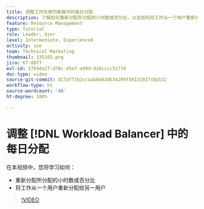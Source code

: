 ```yaml
---
title: 调整工作负载均衡器中的每日分配
description: 了解如何重新分配所分配的小时数或百分比，以及如何将工作从一个用户重新分配给另一个用户。
feature: Resource Management
type: Tutorial
role: Leader, User
level: Intermediate, Experienced
activity: use
team: Technical Marketing
thumbnail: 335165.png
jira: KT-8877
exl-id: 27b9da27-d70c-45e7-a99d-d26cccc5277d
doc-type: video
source-git-commit: d17df7162ccaab6b62db34209f50131927c0a532
workflow-type: ht
source-wordcount: '48'
ht-degree: 100%

---
```


# 调整 [!DNL Workload Balancer] 中的每日分配

在本视频中，您将学习如何：

* 重新分配所分配的小时数或百分比
* 将工作从一个用户重新分配给另一用户


>[!VIDEO](https://video.tv.adobe.com/v/335165/?quality=12&learn=on&enablevpops)

